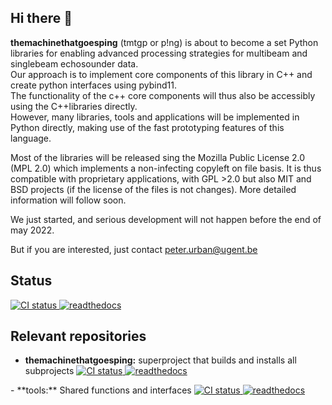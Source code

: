 ## Hi there 👋

**themachinethatgoesping** (tmtgp or p!ng) is about to become a set Python libraries for enabling advanced processing strategies for multibeam and singlebeam echosounder data. </br>
Our approach is to implement core components of this library in C++ and create python interfaces using pybind11. </br>
The functionality of the c++ core components will thus also be accessibly using the C++libraries directly. </br>
However, many libraries, tools and applications will be implemented in Python directly, making use of the fast prototyping features of this language. </br>

Most of the libraries will be released sing the Mozilla Public License 2.0 (MPL 2.0) which implements a non-infecting copyleft on file basis. It is thus compatible with proprietary applications, with GPL >2.0 but also MIT and BSD projects (if the license of the files is not changes). More detailed information will follow soon.

We just started, and serious development will not happen before the end of may 2022.

But if you are interested, just contact peter.urban@ugent.be

## Status

<a href="https://github.com/themachinethatgoesping/themachinethatgoesping/actions/workflows/ci.yml">
  <img src="https://github.com/themachinethatgoesping/themachinethatgoesping/actions/workflows/ci.yml/badge.svg" alt='CI status'/>
</a>

<a href="https://themachinethatgoesping.readthedocs.io">
  <img src="https://readthedocs.org/projects/themachinethatgoesping/badge/?version=latest&style" alt='readthedocs'/>
</a>

## Relevant repositories

- **themachinethatgoesping:** superproject that builds and installs all subprojects <a href="https://github.com/themachinethatgoesping/themachinethatgoesping/actions/workflows/ci.yml">
  <img src="https://github.com/themachinethatgoesping/themachinethatgoesping/actions/workflows/ci.yml/badge.svg" alt='CI status'/>
</a> <a href="https://themachinethatgoesping.readthedocs.io">
  <img src="https://readthedocs.org/projects/themachinethatgoesping/badge/?version=latest&style" alt='readthedocs'/>
</a>
- **tools:** Shared functions and interfaces <a href="https://github.com/themachinethatgoesping/tools/actions/workflows/ci.yml">
  <img src="https://github.com/themachinethatgoesping/tools/actions/workflows/ci.yml/badge.svg" alt='CI status'/>
</a> <a href="https://themachinethatgoesping.readthedocs.io/projects/tools">
  <img src="https://readthedocs.org/projects/themachinethatgoespingtools/badge/?version=latest&style" alt='readthedocs'/>
</a>

<!--

**Here are some ideas to get you started:**

🙋‍♀️ A short introduction - what is your organization all about?
🌈 Contribution guidelines - how can the community get involved?
👩‍💻 Useful resources - where can the community find your docs? Is there anything else the community should know?
🍿 Fun facts - what does your team eat for breakfast?
🧙 Remember, you can do mighty things with the power of [Markdown](https://docs.github.com/github/writing-on-github/getting-started-with-writing-and-formatting-on-github/basic-writing-and-formatting-syntax)
-->
